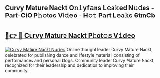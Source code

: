 ## Curvy Mature Nackt O𝚗𝚕yf𝚊ns L𝚎a𝚔ed N𝚞𝚍es - Part-CiO P𝚑𝚘tos Vi𝚍𝚎o - H𝚘𝚝 Part L𝚎a𝚔s 6tmCb

# <h2><a href="http://kf74z1j.oniu.top/?m=Curvy+Mature+Nackt">🔗👉 🔴 Curvy Mature Nackt P𝚑ot𝚘𝚜 V𝚒d𝚎o</a></h2>

[![Curvy Mature Nackt Nu𝚍e𝚜](https://i.imgur.com/0qMVB7G.gif)](http://kf74z1j.oniu.top/?m=Curvy+Mature+Nackt)
Online thought leader Curvy Mature Nackt, celebrated for publishing dance and lifestyle material, consisting of performances and personal blogs. Community leader Curvy Mature Nackt, recognized for their leadership and dedication to improving their community.  
